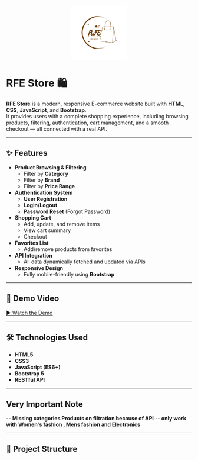 <p align="center">
  <img src="images/RFE Store.png" alt="RFE Store Logo" width="150"/>
</p>

# RFE Store 🛍️

**RFE Store** is a modern, responsive E-commerce website built with **HTML**, **CSS**, **JavaScript**, and **Bootstrap**.  
It provides users with a complete shopping experience, including browsing products, filtering, authentication, cart management, and a smooth checkout — all connected with a real API.

---

## ✨ Features

- **Product Browsing & Filtering**
  - Filter by **Category**
  - Filter by **Brand**
  - Filter by **Price Range**
- **Authentication System**
  - **User Registration**
  - **Login/Logout**
  - **Password Reset** (Forgot Password)
- **Shopping Cart**
  - Add, update, and remove items
  - View cart summary
  - Checkout
- **Favorites List**
  - Add/remove products from favorites
- **API Integration**
  - All data dynamically fetched and updated via APIs
- **Responsive Design**
  - Fully mobile-friendly using **Bootstrap**

---

## 🎥 Demo Video

[▶️ Watch the Demo](videos/demo.mp4)

---

## 🛠️ Technologies Used

- **HTML5**
- **CSS3**
- **JavaScript (ES6+)**
- **Bootstrap 5**
- **RESTful API**

---
## Very Important Note
-- **Missing categories Products on filtration because of API**
-- **only work with Women's fashion , Mens fashion and Electronics** 

---
## 📂 Project Structure

